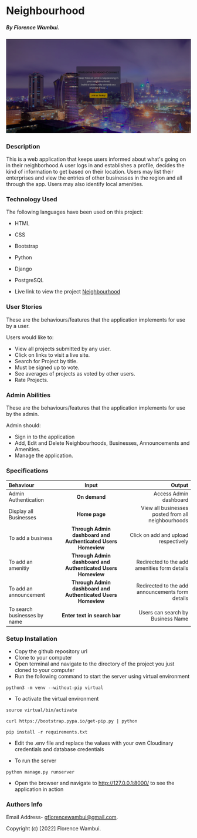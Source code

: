 # Neighbourhood

##### By Florence Wambui.


![Homepage](/static/images/homepage.png)



### Description
This is a web application that keeps users informed about what's going on in their neighborhood.A user logs in and establishes a profile, decides the kind of information to get based on their location. Users may list their enterprises and view the entries of other businesses in the region and all through the app. Users may also identify local amenities.


### Technology Used

The following languages have been used on this project:

- HTML
- CSS
- Bootstrap
- Python
- Django
- PostgreSQL



- Live link to view the project <a target="_blank" href="https://neighbourhoodconnect.herokuapp.com">Neighbourhood</a>


### User Stories
These are the behaviours/features that the application implements for use by a user.

Users would like to:
* View all projects submitted by any user.
* Click on links to visit a live site.
* Search for Project by title.
* Must be signed up to vote.
* See averages of projects as voted by other users.
* Rate Projects.


### Admin Abilities
These are the behaviours/features that the application implements for use by the admin.

Admin should:
* Sign in to the application
* Add, Edit and Delete Neighbourhoods, Businesses, Announcements and Amenities.
* Manage the application.


### Specifications
| Behaviour | Input | Output |
| :---------------- | :---------------: | ------------------: |
| Admin Authentication | **On demand** | Access Admin dashboard |
| Display all Businesses| **Home page** | View all businesses posted from all neighbourhoods|
| To add a business  | **Through Admin dashboard and Authenticated Users Homeview** | Click on add and upload respectively|
| To add an amenitiy  | **Through Admin dashboard and Authenticated Users Homeview** | Redirected to the add amenities form details |
| To add an announcement | **Through Admin dashboard and Authenticated Users Homeview** | Redirected to the add announcements form details |
| To search businesses by name | **Enter text in search bar** | Users can search by Business Name|


### Setup Installation

- Copy the github repository url
- Clone to your computer
- Open terminal and navigate to the directory of the project you just cloned to your computer
- Run the following command to start the server using virtual environment

```
python3 -m venv --without-pip virtual
```

- To activate the virtual environment

```
source virtual/bin/activate
```

```
curl https://bootstrap.pypa.io/get-pip.py | python
```

```
pip install -r requirements.txt
```

- Edit the .env file and replace the values with your own Cloudinary credentials and database credentials

- To run the server

```
python manage.py runserver

```

- Open the browser and navigate to http://127.0.0.1:8000/ to see the application in action


### Authors Info
Email Address- gflorencewambui@gmail.com.

Copyright (c) [2022] Florence Wambui.